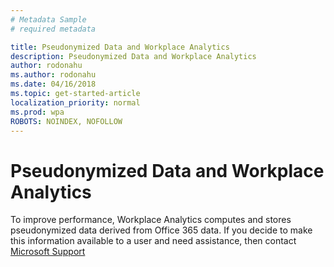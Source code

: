 ```yaml
---
# Metadata Sample
# required metadata

title: Pseudonymized Data and Workplace Analytics
description: Pseudonymized Data and Workplace Analytics
author: rodonahu
ms.author: rodonahu
ms.date: 04/16/2018
ms.topic: get-started-article
localization_priority: normal 
ms.prod: wpa
ROBOTS: NOINDEX, NOFOLLOW
---
```


# Pseudonymized Data and Workplace Analytics


To improve performance, Workplace Analytics computes and stores pseudonymized data derived from Office 365 data.  If you decide to make this information available to a user and need assistance, then contact [Microsoft Support](https://support.microsoft.com/contactus/) 
